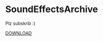# SoundEffectsArchive

Plz subskrib :)  

[DOWNLOAD](https://github.com/Schutzecute/SoundEffectsArchive/releases/download/original/SOUND_EFFECTS_PACK.zip)
